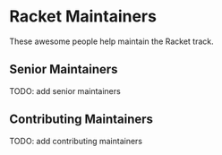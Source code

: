 # Racket Maintainers

These awesome people help maintain the Racket track.

## Senior Maintainers

TODO: add senior maintainers

## Contributing Maintainers

TODO: add contributing maintainers
